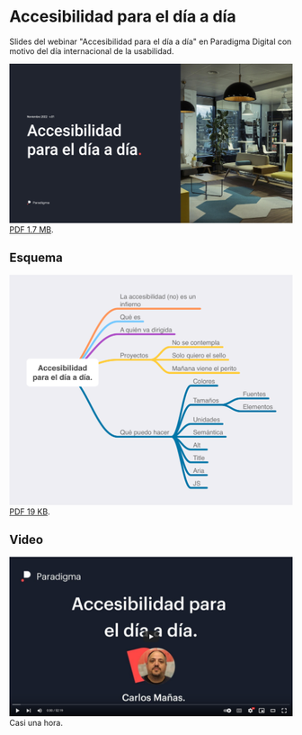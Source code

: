 # Accesibilidad para el día a día

Slides del webinar "Accesibilidad para el día a día" en Paradigma Digital con motivo del día internacional de la usabilidad.

[![](./assets/img/portada-presentacion.png)]()
[PDF 1.7 MB]().

## Esquema
[![](./assets/img/esquema.png)]()
[PDF 19 KB]().

## Video
[![](./assets/img/video.png)](https://www.youtube.com/watch?v=s2XImga3ELk)
Casi una hora.